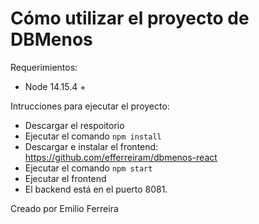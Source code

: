 # Cómo utilizar el proyecto de DBMenos

Requerimientos:
- Node 14.15.4 +

Intrucciones para ejecutar el proyecto:
- Descargar el respoitorio
- Ejecutar el comando `npm install`
- Descargar e instalar el frontend: https://github.com/efferreiram/dbmenos-react
- Ejecutar el comando `npm start`
- Ejecutar el frontend
- El backend está en el puerto 8081.

Creado por Emilio Ferreira
